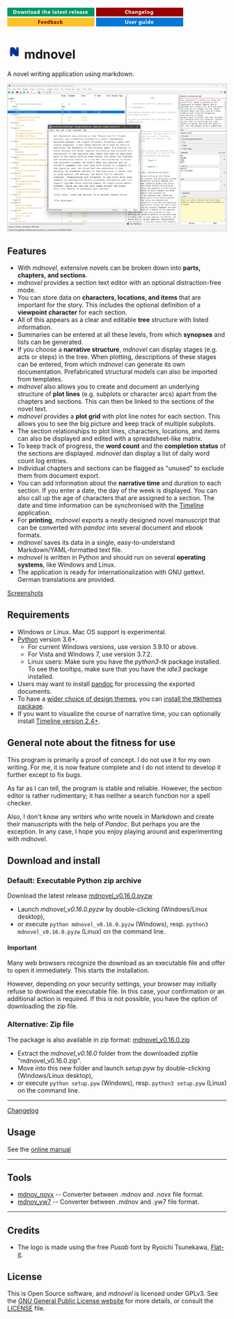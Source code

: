 [![Download the latest release](docs/img/download-button.png)](https://github.com/peter88213/mdnovel/raw/main/dist/mdnovel_v0.16.0.pyzw)
[![Changelog](docs/img/changelog-button.png)](docs/changelog.md)
[![Feedback](docs/img/feedback-button.png)](https://github.com/peter88213/mdnovel/discussions/)
[![Online help](docs/img/help-button.png)](https://peter88213.github.io/mdnovhelp-en/)

# ![N](docs/img/nLogo32.png) mdnovel

A novel writing application using markdown.

![Screenshot](docs/Screenshots/screen01.png)

## Features

- With *mdnovel*, extensive novels can be broken down into **parts, chapters, and sections**. 
- *mdnovel* provides a section text editor with an optional distraction-free mode. 
- You can store data on **characters, locations, and items** that are important for the story. 
  This includes the optional definition of a **viewpoint character** for each section. 
- All of this appears as a clear and editable **tree** structure with listed information. 
- Summaries can be entered at all these levels, from which **synopses** and lists can be generated. 
- If you choose a **narrative structure**, *mdnovel* can display stages (e.g. acts or steps) in the tree.
  When plotting, descriptions of these stages can be entered, from which *mdnovel* can generate 
  its own documentation. Prefabricated structural models can also be imported from templates.
- *mdnovel* also allows you to create and document an underlying structure of **plot lines** 
  (e.g. subplots or character arcs) apart from the chapters and sections. This can then be linked 
  to the sections of the novel text.
- *mdnovel* provides a **plot grid** with plot line notes for each section. This allows you to 
  see the big picture and keep track of multiple subplots.   
- The section relationships to plot lines, characters, locations, and items 
  can also be displayed and edited with a spreadsheet-like matrix.
- To keep track of progress, the **word count** and the **completion status** of the sections are displayed. 
  *mdnovel* dan display a list of daily word count log entries.
- Individual chapters and sections can be flagged as "unused" to exclude them from document export.
- You can add information about the **narrative time** and duration to each section. If you enter a date, 
  the day of the week is displayed. You can also call up the age of characters that are assigned to
  a section. The date and time information can be synchronised with the [Timeline](http://thetimelineproj.sourceforge.net/) application.
- For **printing**, *mdnovel* exports a neatly designed novel manuscript that can be converted with *pandoc*
  into several document and ebook formats. 
- *mdnovel* saves its data in a single, easy-to-understand Markdown/YAML-formatted text file.
- *mdnovel* is written in Python and should run on several **operating systems**, like Windows and Linux.
- The application is ready for internationalization with GNU gettext. German translations are provided. 

[Screenshots](docs/Screenshots/)

## Requirements

- Windows or Linux. Mac OS support is experimental.
- [Python](https://www.python.org/) version 3.6+. 
     - For current Windows versions, use version 3.9.10 or above.
     - For Vista and Windows 7, use version 3.7.2.
     - Linux users: Make sure you have the *python3-tk* package installed. 
       To see the tooltips, make sure that you have the *idle3* package installed.
- Users may want to install [pandoc](https://pandoc.org/) for processing the exported documents.
- To have a [wider choice of design themes](https://ttkthemes.readthedocs.io/en/latest/themes.html), you can 
  [install the ttkthemes package](https://ttkthemes.readthedocs.io/en/latest/installation.html).
- If you want to visualize the course of narrative time, you can optionally install
  [Timeline version 2.4+](http://thetimelineproj.sourceforge.net/).


## General note about the fitness for use

This program is primarily a proof of concept. I do not use it for my own writing. 
For me, it is now feature complete and I do not intend to develop it further except to fix bugs.   

As far as I can tell, the program is stable and reliable. However, the section editor is rather rudimentary; 
it has neither a search function nor a spell checker. 

Also, I don't know any writers who write novels in Markdown and create their manuscripts with the help of *Pandoc*. 
But perhaps you are the exception. In any case, I hope you enjoy playing around and experimenting with *mdnovel*.


## Download and install

### Default: Executable Python zip archive

Download the latest release [mdnovel_v0.16.0.pyzw](https://github.com/peter88213/mdnovel/raw/main/dist/mdnovel_v0.16.0.pyzw)

- Launch *mdnovel_v0.16.0.pyzw* by double-clicking (Windows/Linux desktop),
- or execute `python mdnovel_v0.16.0.pyzw` (Windows), resp. `python3 mdnovel_v0.16.0.pyzw` (Linux) on the command line.

#### Important

Many web browsers recognize the download as an executable file and offer to open it immediately. 
This starts the installation.

However, depending on your security settings, your browser may 
initially  refuse  to download the executable file. 
In this case, your confirmation or an additional action is required. 
If this is not possible, you have the option of downloading 
the zip file. 


### Alternative: Zip file

The package is also available in zip format: [mdnovel_v0.16.0.zip](https://github.com/peter88213/mdnovel/raw/main/dist/mdnovel_v0.16.0.zip)

- Extract the *mdnovel_v0.16.0* folder from the downloaded zipfile "mdnovel_v0.16.0.zip".
- Move into this new folder and launch *setup.pyw* by double-clicking (Windows/Linux desktop), 
- or execute `python setup.pyw` (Windows), resp. `python3 setup.pyw` (Linux) on the command line.

---

[Changelog](docs/changelog.md)

## Usage

See the [online manual](https://peter88213.github.io/mdnovhelp-en/)

---

## Tools

- [mdnov_novx](https://github.com/peter88213/mdnov_novx) -- Converter between .mdnov and .novx file format.
- [mdnov_yw7](https://github.com/peter88213/mdnov_yw7) -- Converter between .mdnov and .yw7 file format.

---

## Credits

- The logo is made using the free *Pusab* font by Ryoichi Tsunekawa, [Flat-it](http://flat-it.com/).

## License

This is Open Source software, and *mdnovel* is licensed under GPLv3. See the
[GNU General Public License website](https://www.gnu.org/licenses/gpl-3.0.en.html) for more
details, or consult the [LICENSE](https://github.com/peter88213/mdnovel/blob/main/LICENSE) file.


